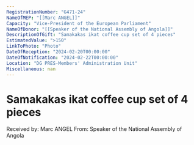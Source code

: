 ```yaml
---
RegistrationNumber: "G471-24"
NameOfMEP: "[[Marc ANGEL]]"
Capacity: "Vice-President of the European Parliament"
NameOfDonor: "[[Speaker of the National Assembly of Angola]]"
DescriptionOfGift: "Samakakas ikat coffee cup set of 4 pieces"
EstimatedValue: ">150"
LinkToPhoto: "Photo"
DateOfReception: "2024-02-20T00:00:00"
DateOfNotification: "2024-02-22T00:00:00"
Location: "DG PRES-Members' Administration Unit"
Miscellaneous: nan
---
```


# Samakakas ikat coffee cup set of 4 pieces

Received by: Marc ANGEL
From: Speaker of the National Assembly of Angola

